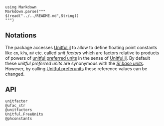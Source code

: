 ```@eval
using Markdown
Markdown.parse("""
$(read("../../README.md",String))
""")
```

## Notations

The package accesses [Unitful.jl](https://github.com/PainterQubits/Unitful.jl) to allow to define floating point constants like `cm`, `kPa`, `mV` etc. called *unit factors* which are factors relative to products of powers of  [unitful preferred units](https://painterqubits.github.io/Unitful.jl/stable/conversion/#Unitful.upreferred) in the sense of [Unitful.jl](https://github.com/PainterQubits/Unitful.jl). By default these *unitful preferred units* are synonymous with the [*SI base units*](https://www.nist.gov/pml/owm/metric-si/si-units). However, by calling [Unitful.preferunits](https://painterqubits.github.io/Unitful.jl/stable/conversion/#Unitful.preferunits) these reference values can be changed.



## API
```@docs
unitfactor
@ufac_str
@unitfactors
Unitful.FreeUnits
@phconstants
``` 







